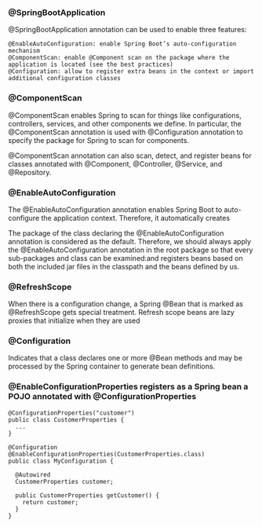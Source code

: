 ### @SpringBootApplication
  @SpringBootApplication annotation can be used to enable three features:

    @EnableAutoConfiguration: enable Spring Boot’s auto-configuration mechanism
    @ComponentScan: enable @Component scan on the package where the application is located (see the best practices)
    @Configuration: allow to register extra beans in the context or import additional configuration classes

### @ComponentScan
  @ComponentScan enables Spring to scan for things like configurations, controllers, services, and other components we define.
  In particular, the @ComponentScan annotation is used with @Configuration annotation to specify the package for Spring to scan for components.
  
   @ComponentScan annotation can also scan, detect, and register beans for classes annotated with @Component, @Controller, @Service, and @Repository.

### @EnableAutoConfiguration
  The @EnableAutoConfiguration annotation enables Spring Boot to auto-configure the application context. Therefore, it automatically creates 
  
  The package of the class declaring the @EnableAutoConfiguration annotation is considered as the default. Therefore, we should always apply 
  the @EnableAutoConfiguration annotation in the root package so that every sub-packages and class can be examined:and registers beans based 
  on both the included jar files in the classpath and the beans defined by us.

### @RefreshScope
  When there is a configuration change, a Spring @Bean that is marked as @RefreshScope gets special treatment.
  Refresh scope beans are lazy proxies that initialize when they are used
  
### @Configuration
  Indicates that a class declares one or more @Bean methods and may be processed by the Spring container to 
  generate bean definitions.
  
### @EnableConfigurationProperties registers as a Spring bean a POJO annotated with @ConfigurationProperties
    @ConfigurationProperties("customer")
    public class CustomerProperties {
      ...
    }

    @Configuration
    @EnableConfigurationProperties(CustomerProperties.class)
    public class MyConfiguration {

      @Autowired
      CustomerProperties customer;

      public CustomerProperties getCustomer() {
        return customer;
      }
    }
